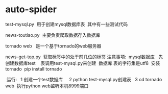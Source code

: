 # auto-spider
test-mysql.py  用于创建mysql数据库表  其中有一些测试代码

news-toutiao.py  主要负责爬取数据存入数据库

tornado web   是一个基于tornado的web服务器 

news-get-top.py  获取标签中的处于前几位的标签
注意事项:
  mysql数据库   先创建数据库test    表调用test-mysql.py来创建  数据库 表的字符集是utf8
  安装tornado  pip install tornado
  
  运行:
   1 创建一个test数据库  
   2 python test-mysql.py创建表
   3 cd tornado web  执行python web监听本机8999端口 
   
